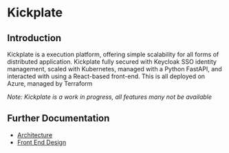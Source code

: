 # Kickplate
## Introduction
Kickplate is a execution platform, offering simple scalability for all forms of distributed application. Kickplate fully secured with Keycloak SSO identity management, scaled with Kubernetes, managed with a Python FastAPI, and interacted with using a React-based front-end. This is all deployed on Azure, managed by Terraform

<i>Note: Kickplate is a work in progress, all features many not be available</i>

## Further Documentation
- [Architecture]("./docs/architecture.md)
- [Front End Design]("./docs/dashboard-design.md")